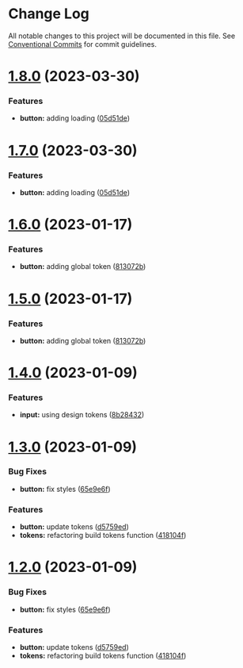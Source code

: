# Change Log

All notable changes to this project will be documented in this file.
See [Conventional Commits](https://conventionalcommits.org) for commit guidelines.

# [1.8.0](https://github.com/VitauMX/vita-ui/compare/@vitau/button@1.6.0...@vitau/button@1.8.0) (2023-03-30)


### Features

* **button:** adding loading ([05d51de](https://github.com/VitauMX/vita-ui/commit/05d51ded5706e7319140c9ce1edb741f9cadbe7c))





# [1.7.0](https://github.com/VitauMX/vita-ui/compare/@vitau/button@1.6.0...@vitau/button@1.7.0) (2023-03-30)


### Features

* **button:** adding loading ([05d51de](https://github.com/VitauMX/vita-ui/commit/05d51ded5706e7319140c9ce1edb741f9cadbe7c))





# [1.6.0](https://github.com/VitauMX/vita-ui/compare/@vitau/button@1.4.0...@vitau/button@1.6.0) (2023-01-17)


### Features

* **button:** adding global token ([813072b](https://github.com/VitauMX/vita-ui/commit/813072b57f678d07487a03b046d4999c4bc2c413))





# [1.5.0](https://github.com/VitauMX/vita-ui/compare/@vitau/button@1.4.0...@vitau/button@1.5.0) (2023-01-17)


### Features

* **button:** adding global token ([813072b](https://github.com/VitauMX/vita-ui/commit/813072b57f678d07487a03b046d4999c4bc2c413))





# [1.4.0](https://github.com/VitauMX/vita-ui/compare/@vitau/button@1.3.0...@vitau/button@1.4.0) (2023-01-09)


### Features

* **input:** using design tokens ([8b28432](https://github.com/VitauMX/vita-ui/commit/8b28432ab3363e33ff43cf3065df9d13c47e0f36))





# [1.3.0](https://github.com/VitauMX/vita-ui/compare/@vitau/button@1.1.5...@vitau/button@1.3.0) (2023-01-09)


### Bug Fixes

* **button:** fix styles ([65e9e6f](https://github.com/VitauMX/vita-ui/commit/65e9e6f0184113291d5b55931a305fdfb62cbd55))


### Features

* **button:** update tokens ([d5759ed](https://github.com/VitauMX/vita-ui/commit/d5759ed168f562b890efb3688c77901069c53347))
* **tokens:** refactoring build tokens function ([418104f](https://github.com/VitauMX/vita-ui/commit/418104fa979af6a68bf4975c6ace361b93ca9d43))





# [1.2.0](https://github.com/VitauMX/vita-ui/compare/@vitau/button@1.1.5...@vitau/button@1.2.0) (2023-01-09)


### Bug Fixes

* **button:** fix styles ([65e9e6f](https://github.com/VitauMX/vita-ui/commit/65e9e6f0184113291d5b55931a305fdfb62cbd55))


### Features

* **button:** update tokens ([d5759ed](https://github.com/VitauMX/vita-ui/commit/d5759ed168f562b890efb3688c77901069c53347))
* **tokens:** refactoring build tokens function ([418104f](https://github.com/VitauMX/vita-ui/commit/418104fa979af6a68bf4975c6ace361b93ca9d43))
